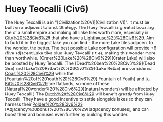 # Huey Teocalli (Civ6)

The Huey Teocalli is a in "[Civilization%20VI](Civilization VI)". It must be built on a adjacent to land.
Strategy.
The Huey Teocalli is great at boosting the of a small empire and making all Lake tiles worth more, especially in [City%20%28Civ6%29](cities) that also have a [Lighthouse%20%28Civ6%29](Lighthouse). Aim to build it in the biggest lake you can find - the more Lake tiles adjacent to the wonder, the better. The best possible Lake configuration will provide +6 (five adjacent Lake tiles plus Huey Teocalli's tile), making this wonder more than worthwhile. [Crater%20Lake%20%28Civ6%29](Crater Lake) will also be boosted by Huey Teocalli. (The [Dead%20Sea%20%28Civ6%29](Dead Sea) and [Lake%20Retba%20%28Civ6%29](Lake Retba) are considered [Coast%20%28Civ6%29](Coast) while the [Fountain%20of%20Youth%20%28Civ6%29](Fountain of Youth) and [Ik-Kil%20%28Civ6%29](Ik-Kil) are flatlands, so none of these [Natural%20wonder%20%28Civ6%29](natural wonders) will be affected by Huey Teocalli.)
The [Dutch%20%28Civ6%29](Dutch) will benefit greatly from Huey Teocalli. They have a good incentive to settle alongside lakes so they can harness their [Polder%20%28Civ6%29](Polders') [Adjacency%20bonus%20%28Civ6%29](adjacency bonuses), and can boost their and bonuses even further by building this wonder.